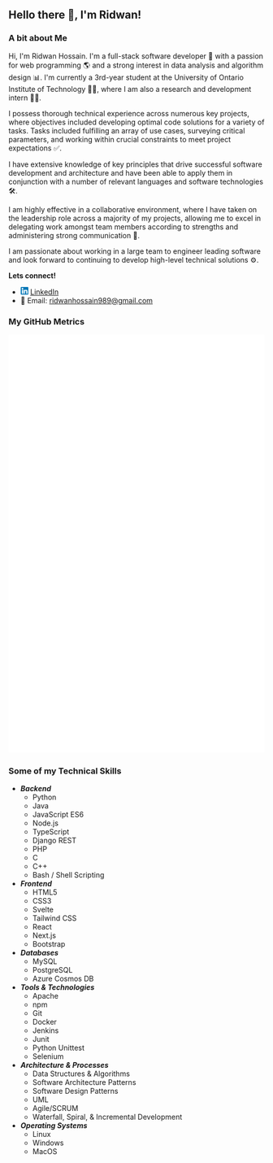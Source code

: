 ## Hello there 👋, I'm Ridwan!

<!--
**airwick989/airwick989** is a ✨ _special_ ✨ repository because its `README.md` (this file) appears on your GitHub profile.

Here are some ideas to get you started:

- 🔭 I’m currently working on ...
- 🌱 I’m currently learning ...
- 👯 I’m looking to collaborate on ...
- 🤔 I’m looking for help with ...
- 💬 Ask me about ...
- 📫 How to reach me: ...
- 😄 Pronouns: ...
- ⚡ Fun fact: ...
-->

### A bit about Me
Hi, I'm Ridwan Hossain. I'm a full-stack software developer 🚀 with a passion for web programming 🌎 and a strong interest in data analysis and algorithm design 📊. 
I'm currently a 3rd-year student at the University of Ontario Institute of Technology 👨‍🎓, where I am also a research and development intern 👨‍💻.

I possess thorough technical experience across numerous key projects, where objectives included developing optimal code solutions for a variety of tasks. Tasks included fulfilling an array of use cases, surveying critical parameters, and working within crucial constraints to meet project expectations ✅. 

I have extensive knowledge of key principles that drive successful software development and architecture and have been able to apply them in conjunction with a number of relevant languages and software technologies 🛠.

I am highly effective in a collaborative environment, where I have taken on the leadership role across a majority of my projects, allowing me to excel in delegating work amongst team members according to strengths and administering strong communication 🤝.

I am passionate about working in a large team to engineer leading software and look forward to continuing to develop high-level technical solutions ⚙️.

**Lets connect!**
- <img src="logo.png" alt="logo" width="15"/> [LinkedIn](https://www.linkedin.com/in/ridwan-hossain-a5b3121a4)
- 📧 Email: ridwanhossain989@gmail.com

### My GitHub Metrics
![Metrics](/github-metrics.svg)

### Some of my Technical Skills
- ***Backend***
  - Python
  - Java
  - JavaScript ES6
  - Node.js
  - TypeScript
  - Django REST
  - PHP
  - C
  - C++
  - Bash / Shell Scripting
- ***Frontend***
  - HTML5
  - CSS3
  - Svelte
  - Tailwind CSS
  - React
  - Next.js
  - Bootstrap
- ***Databases***
  - MySQL
  - PostgreSQL
  - Azure Cosmos DB
- ***Tools & Technologies***
  - Apache
  - npm
  - Git
  - Docker
  - Jenkins
  - Junit
  - Python Unittest
  - Selenium
- ***Architecture & Processes***
  - Data Structures & Algorithms
  - Software Architecture Patterns
  - Software Design Patterns
  - UML
  - Agile/SCRUM
  - Waterfall, Spiral, & Incremental Development
- ***Operating Systems***
  - Linux
  - Windows
  - MacOS
